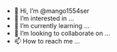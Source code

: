 - 👋 Hi, I’m @mango1554ser
- 👀 I’m interested in ...
- 🌱 I’m currently learning ...
- 💞️ I’m looking to collaborate on ...
- 📫 How to reach me ...

<!---
mango1554ser/mango1554ser is a ✨ special ✨ repository because its `README.md` (this file) appears on your GitHub profile.
You can click the Preview link to take a look at your changes.
--->
